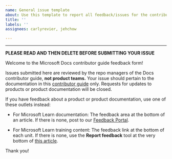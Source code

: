 ```yaml
---
name: General issue template
about: Use this template to report all feedback/issues for the contributor guide.
title: ''
labels: ''
assignees: carlyrevier, jehchow

---
```


---
**PLEASE READ AND THEN DELETE BEFORE SUBMITTING YOUR ISSUE**

Welcome to the Microsoft Docs contributor guide feedback form!

Issues submitted here are reviewed by the repo managers of the Docs contributor guide, **not product teams.** Your issue should pertain to the documentation in this [contributor guide](https://review.learn.microsoft.com/contribute/?branch=main) only. Requests for updates to products or product documentation will be closed.

If you have feedback about a product or product documentation, use one of these outlets instead:

- For Microsoft Learn documentation: The feedback area at the bottom of an article. If there is none, post to our [Feedback Portal](https://feedbackportal.microsoft.com/feedback/).

- For Microsoft Learn training content: The feedback link at the bottom of each unit. If there is none, use the **Report feedback** tool at the very bottom of [this article](https://review.learn.microsoft.com/learn/support/troubleshooting?branch=main#report-feedback).

Thank you!
